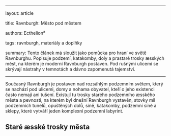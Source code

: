  ---  

layout: article  

title: Ravnburgh: Město pod městem  

authors: Ecthelion²  

tags: ravnburgh, materiály a doplňky 

summary: Tento článek má sloužit jako pomůcka pro hraní ve světě Ravnburghu. Popisuje podzemí, katakomby, doly a prastaré trosky æsských měst, na kterém je moderní Ravnburgh postaven. Pod rušnými ulicemi se skrývají nástrahy v temnotách a dávno zapomenutá tajemství. 

--- 

Současný Ravnburgh je postaven nad rozsáhlým podzemním světem, který se nachází pod ulicemi, domy a nohama obyvatel, kteří o jeho existenci často nemají ani tušení. Existují tu trosky starého podzemního æsského města a pevnosti, na kterém byl dnešní Ravnburgh vystavěn, stovky mil podzemních tunelů, opuštěných dolů, síně, katakomby, podzemní síně a sklepy, které vytváří jeden komplexní podzemní labyrint.

## Staré æsské trosky města
